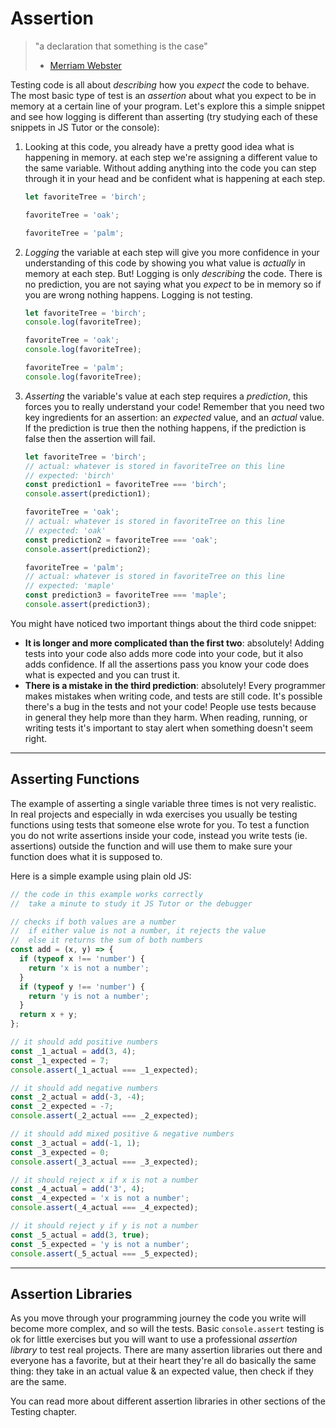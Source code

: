 # Assertion

> "a declaration that something is the case"
>
> - [Merriam Webster](https://www.merriam-webster.com/dictionary/assertion)

Testing code is all about _describing_ how you _expect_ the code to behave. The most basic type of test is an _assertion_ about what you expect to be in memory at a certain line of your program. Let's explore this a simple snippet and see how logging is different than asserting (try studying each of these snippets in JS Tutor or the console):

1. Looking at this code, you already have a pretty good idea what is happening in memory. at each step we're assigning a different value to the same variable. Without adding anything into the code you can step through it in your head and be confident what is happening at each step.

   ```js
   let favoriteTree = 'birch';

   favoriteTree = 'oak';

   favoriteTree = 'palm';
   ```

2. _Logging_ the variable at each step will give you more confidence in your understanding of this code by showing you what value is _actually_ in memory at each step. But! Logging is only _describing_ the code. There is no prediction, you are not saying what you _expect_ to be in memory so if you are wrong nothing happens. Logging is not testing.

   ```js
   let favoriteTree = 'birch';
   console.log(favoriteTree);

   favoriteTree = 'oak';
   console.log(favoriteTree);

   favoriteTree = 'palm';
   console.log(favoriteTree);
   ```

3. _Asserting_ the variable's value at each step requires a _prediction_, this forces you to really understand your code! Remember that you need two key ingredients for an assertion: an _expected_ value, and an _actual_ value. If the prediction is true then the nothing happens, if the prediction is false then the assertion will fail.

   ```js
   let favoriteTree = 'birch';
   // actual: whatever is stored in favoriteTree on this line
   // expected: 'birch'
   const prediction1 = favoriteTree === 'birch';
   console.assert(prediction1);

   favoriteTree = 'oak';
   // actual: whatever is stored in favoriteTree on this line
   // expected: 'oak'
   const prediction2 = favoriteTree === 'oak';
   console.assert(prediction2);

   favoriteTree = 'palm';
   // actual: whatever is stored in favoriteTree on this line
   // expected: 'maple'
   const prediction3 = favoriteTree === 'maple';
   console.assert(prediction3);
   ```

You might have noticed two important things about the third code snippet:

- **It is longer and more complicated than the first two**: absolutely! Adding tests into your code also adds more code into your code, but it also adds confidence. If all the assertions pass you know your code does what is expected and you can trust it.
- **There is a mistake in the third prediction**: absolutely! Every programmer makes mistakes when writing code, and tests are still code. It's possible there's a bug in the tests and not your code! People use tests because in general they help more than they harm. When reading, running, or writing tests it's important to stay alert when something doesn't seem right.

---

## Asserting Functions

The example of asserting a single variable three times is not very realistic. In real projects and especially in wda exercises you usually be testing functions using tests that someone else wrote for you. To test a function you do not write assertions inside your code, instead you write tests (ie. assertions) outside the function and will use them to make sure your function does what it is supposed to.

Here is a simple example using plain old JS:

```js
// the code in this example works correctly
//  take a minute to study it JS Tutor or the debugger

// checks if both values are a number
//  if either value is not a number, it rejects the value
//  else it returns the sum of both numbers
const add = (x, y) => {
  if (typeof x !== 'number') {
    return 'x is not a number';
  }
  if (typeof y !== 'number') {
    return 'y is not a number';
  }
  return x + y;
};

// it should add positive numbers
const _1_actual = add(3, 4);
const _1_expected = 7;
console.assert(_1_actual === _1_expected);

// it should add negative numbers
const _2_actual = add(-3, -4);
const _2_expected = -7;
console.assert(_2_actual === _2_expected);

// it should add mixed positive & negative numbers
const _3_actual = add(-1, 1);
const _3_expected = 0;
console.assert(_3_actual === _3_expected);

// it should reject x if x is not a number
const _4_actual = add('3', 4);
const _4_expected = 'x is not a number';
console.assert(_4_actual === _4_expected);

// it should reject y if y is not a number
const _5_actual = add(3, true);
const _5_expected = 'y is not a number';
console.assert(_5_actual === _5_expected);
```

---

## Assertion Libraries

As you move through your programming journey the code you write will become more complex, and so will the tests. Basic `console.assert` testing is ok for little exercises but you will want to use a professional _assertion library_ to test real projects. There are many assertion libraries out there and everyone has a favorite, but at their heart they're all do basically the same thing: they take in an actual value & an expected value, then check if they are the same.

You can read more about different assertion libraries in other sections of the Testing chapter.
